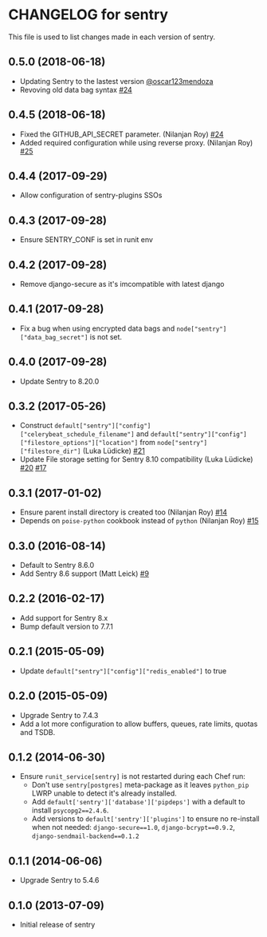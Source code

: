 # CHANGELOG for sentry

This file is used to list changes made in each version of sentry.

## 0.5.0 (2018-06-18)

* Updating Sentry to the lastest version [@oscar123mendoza](https://github.com/oscar123mendoza)
* Revoving old data bag syntax [#24](https://github.com/JonathanTron/chef-sentry/pull/26)

## 0.4.5 (2018-06-18)

* Fixed the GITHUB_API_SECRET parameter. (Nilanjan Roy) 
  [#24](https://github.com/JonathanTron/chef-sentry/pull/24)
* Added required configuration while using reverse proxy. (Nilanjan Roy)
  [#25](https://github.com/JonathanTron/chef-sentry/pull/25)

## 0.4.4 (2017-09-29)

* Allow configuration of sentry-plugins SSOs

## 0.4.3 (2017-09-28)

* Ensure SENTRY_CONF is set in runit env

## 0.4.2 (2017-09-28)

* Remove django-secure as it's imcompatible with latest django

## 0.4.1 (2017-09-28)

* Fix a bug when using encrypted data bags and `node["sentry"]["data_bag_secret"]`
  is not set.

## 0.4.0 (2017-09-28)

* Update Sentry to 8.20.0

## 0.3.2 (2017-05-26)

* Construct `default["sentry"]["config"]["celerybeat_schedule_filename"]` and
  `default["sentry"]["config"]["filestore_options"]["location"]` from
  `node["sentry"]["filestore_dir"]` (Luka Lüdicke)
  [#21](https://github.com/JonathanTron/chef-sentry/pull/21)
* Update File storage setting for Sentry 8.10 compatibility (Luka Lüdicke)
  [#20](https://github.com/JonathanTron/chef-sentry/pull/20)
  [#17](https://github.com/JonathanTron/chef-sentry/issues/17)

## 0.3.1 (2017-01-02)

* Ensure parent install directory is created too (Nilanjan Roy)
  [#14](https://github.com/JonathanTron/chef-sentry/issues/14)
* Depends on `poise-python` cookbook instead of `python` (Nilanjan Roy)
  [#15](https://github.com/JonathanTron/chef-sentry/pull/15)

## 0.3.0 (2016-08-14)

* Default to Sentry 8.6.0
* Add Sentry 8.6 support (Matt Leick)
  [#9](https://github.com/JonathanTron/chef-sentry/pull/9)

## 0.2.2 (2016-02-17)

* Add support for Sentry 8.x
* Bump default version to 7.7.1

## 0.2.1 (2015-05-09)

* Update `default["sentry"]["config"]["redis_enabled"]` to true

## 0.2.0 (2015-05-09)

* Upgrade Sentry to 7.4.3
* Add a lot more configuration to allow buffers, queues, rate limits, quotas and
  TSDB.

## 0.1.2 (2014-06-30)

* Ensure `runit_service[sentry]` is not restarted during each Chef run:
  * Don't use `sentry[postgres]` meta-package as it leaves `python_pip` LWRP
  unable to detect it's already installed.
  * Add `default['sentry']['database']['pipdeps']` with a default to install
  `psycopg2==2.4.6`.
  * Add versions to `default['sentry']['plugins']` to ensure no re-install when
  not needed: `django-secure==1.0`, `django-bcrypt==0.9.2`, `django-sendmail-backend==0.1.2`

## 0.1.1 (2014-06-06)

* Upgrade Sentry to 5.4.6

## 0.1.0  (2013-07-09)

* Initial release of sentry
